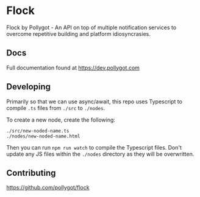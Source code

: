 # Flock

Flock by Pollygot - An API on top of multiple notification services to overcome repetitive building and platform idiosyncrasies.

## Docs

Full documentation found at https://dev.pollygot.com

## Developing

Primarily so that we can use async/await, this repo uses Typescript to compile `.ts` files from `./src` to `./nodes`.

To create a new node, create the following:

```
./src/new-noded-name.ts
./nodes/new-noded-name.html
```

Then you can run `npm run watch` to compile the Typescript files. Don't update any JS files within the `./nodes` directory as they will be overwritten.

## Contributing

https://github.com/pollygot/flock

